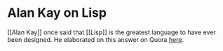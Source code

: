 # Alan Kay on Lisp

[[Alan Kay]] once said that [[Lisp]] is the greatest language to have ever been designed. He elaborated on this answer on Quora [here](https://www.quora.com/What-did-Alan-Kay-mean-by-Lisp-is-the-greatest-single-programming-language-ever-designed).
